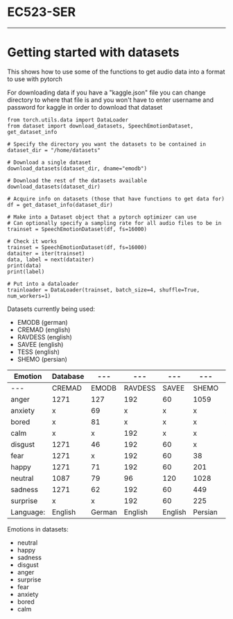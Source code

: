 # EC523-SER

---

# Getting started with datasets

This shows how to use some of the functions to get audio data into a format to use with pytorch

For downloading data if you have a "kaggle.json" file you can change directory to where that file is and you won't have to enter username and password for kaggle in order to download that dataset
```
from torch.utils.data import DataLoader
from dataset import download_datasets, SpeechEmotionDataset, get_dataset_info

# Specify the directory you want the datasets to be contained in
dataset_dir = "/home/datasets"

# Download a single dataset
download_datasets(dataset_dir, dname="emodb")

# Download the rest of the datasets available
download_datasets(dataset_dir)

# Acquire info on datasets (those that have functions to get data for)
df = get_dataset_info(dataset_dir)

# Make into a Dataset object that a pytorch optimizer can use
# Can optionally specify a sampling rate for all audio files to be in
trainset = SpeechEmotionDataset(df, fs=16000)

# Check it works
trainset = SpeechEmotionDataset(df, fs=16000)
dataiter = iter(trainset)
data, label = next(dataiter)
print(data)
print(label)

# Put into a dataloader
trainloader = DataLoader(trainset, batch_size=4, shuffle=True, num_workers=1)
```

Datasets currently being used:
* EMODB (german)
* CREMAD (english)
* RAVDESS (english)
* SAVEE (english)
* TESS (english)
* SHEMO (persian)

| Emotion | Database | --- | --- | --- | --- | --- |
| --- | --- | --- | --- | --- | --- | --- |
| --- | CREMAD | EMODB | RAVDESS | SAVEE | SHEMO | TESS |
| anger | 1271 | 127 | 192 | 60 | 1059 | 400 |
| anxiety | x | 69 | x | x | x | x |
| bored | x | 81 | x | x | x | x |
| calm | x | x | 192 | x | x | x |
| disgust | 1271 | 46 | 192 | 60 | x | 400 |
| fear | 1271 | x | 192 | 60 | 38 | 400 |
| happy | 1271 | 71 | 192 | 60 | 201 | 400 |
| neutral | 1087 | 79 | 96 | 120 | 1028 | 400 |
| sadness | 1271 | 62 | 192 | 60 | 449 | 400 |
| surprise | x | x | 192 | 60 | 225 | 400 |
| Language: | English | German | English | English | Persian | English |


Emotions in datasets:
* neutral
* happy
* sadness
* disgust
* anger
* surprise
* fear
* anxiety
* bored
* calm
